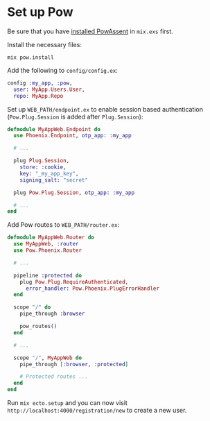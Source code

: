 # Set up Pow

Be sure that you have [installed PowAssent](../README.md#installation) in `mix.exs` first.

Install the necessary files:

```mix
mix pow.install
```

Add the following to `config/config.ex`:

```elixir
config :my_app, :pow,
  user: MyApp.Users.User,
  repo: MyApp.Repo
```

Set up `WEB_PATH/endpoint.ex` to enable session based authentication (`Pow.Plug.Session` is added after `Plug.Session`):

```elixir
defmodule MyAppWeb.Endpoint do
  use Phoenix.Endpoint, otp_app: :my_app

  # ...

  plug Plug.Session,
    store: :cookie,
    key: "_my_app_key",
    signing_salt: "secret"

  plug Pow.Plug.Session, otp_app: :my_app

  # ...
end
```

Add Pow routes to `WEB_PATH/router.ex`:

```elixir
defmodule MyAppWeb.Router do
  use MyAppWeb, :router
  use Pow.Phoenix.Router

  # ...

  pipeline :protected do
    plug Pow.Plug.RequireAuthenticated,
      error_handler: Pow.Phoenix.PlugErrorHandler
  end

  scope "/" do
    pipe_through :browser

    pow_routes()
  end

  # ...

  scope "/", MyAppWeb do
    pipe_through [:browser, :protected]

    # Protected routes ...
  end
end
```

Run `mix ecto.setup` and you can now visit `http://localhost:4000/registration/new` to create a new user.